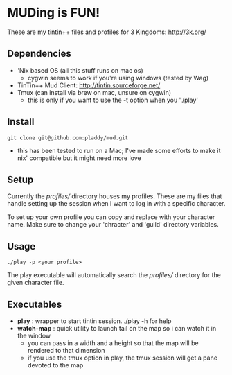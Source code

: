 # MUDing is FUN!

These are my tintin++ files and profiles for 3 Kingdoms: http://3k.org/

## Dependencies
- 'Nix based OS (all this stuff runs on mac os)
  - cygwin seems to work if you're using windows (tested by Wag)
- TinTin++ Mud Client: http://tintin.sourceforge.net/
- Tmux (can install via brew on mac, unsure on cygwin)
  - this is only if you want to use the -t option when you './play'

## Install
`git clone git@github.com:pladdy/mud.git`
- this has been tested to run on a Mac; I've made some efforts to make it
  nix' compatible but it might need more love

## Setup
Currently the *profiles/* directory houses my profiles.  These are my files that handle setting
up the session when I want to log in with a specific character.

To set up your own profile you can copy and replace with your character name.  Make sure to change
your 'chracter' and 'guild' directory variables.

## Usage
`./play -p <your profile>`

The play executable will automatically search the *profiles/* directory for the given character
file.

## Executables
- **play**      : wrapper to start tintin session.  ./play -h for help
- **watch-map** : quick utility to launch tail on the map so i can watch it in the window
  - you can pass in a width and a height so that the map will be rendered to that dimension
  - if you use the tmux option in play, the tmux session will get a pane devoted to the map
